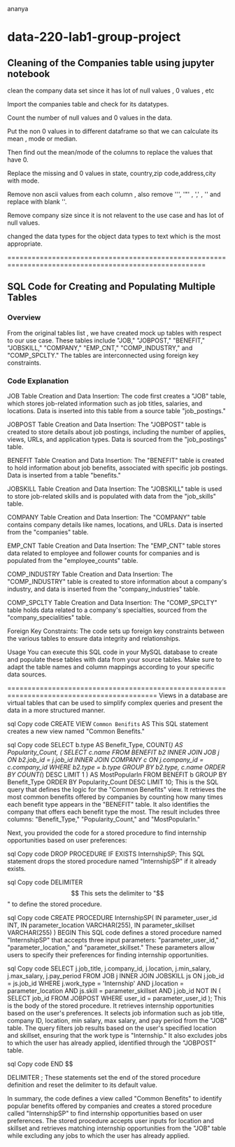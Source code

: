 ananya
# data-220-lab1-group-project 

## Cleaning of the Companies table using jupyter notebook

clean the company data set since it has lot of null values , 0 values , etc

Import the companies table and check for its datatypes.

Count the number of null values and 0 values in the data.

Put the non 0 values in to different dataframe so that we can calculate its mean , mode or median.

Then find out the mean/mode of the columns to replace the values that have 0.

Replace the missing and 0 values in state, country,zip code,address,city with mode.

Remove non ascii values from each column , also remove '\'',  '"'  , ','  , '' and replace with blank ''.

Remove company size since it is not relavent to the use case and has lot of null values.

changed the data types for the object data types to text which is the most appropriate.

=======================================================================================================
## SQL Code for Creating and Populating Multiple Tables
### Overview
From the original tables list , we have created mock up tables with respect to our use case.
These tables include "JOB," "JOBPOST," "BENEFIT," "JOBSKILL," "COMPANY," "EMP_CNT," "COMP_INDUSTRY," and "COMP_SPCLTY." The tables are interconnected using foreign key constraints.

### Code Explanation

JOB Table Creation and Data Insertion: The code first creates a "JOB" table, which stores job-related information such as job titles, salaries, and locations. Data is inserted into this table from a source table  "job_postings."

JOBPOST Table Creation and Data Insertion: The "JOBPOST" table is created to store details about job postings, including the number of applies, views, URLs, and application types. Data is sourced from the "job_postings" table.

BENEFIT Table Creation and Data Insertion: The "BENEFIT" table is created to hold information about job benefits, associated with specific job postings. Data is inserted from a table  "benefits."

JOBSKILL Table Creation and Data Insertion: The "JOBSKILL" table is used to store job-related skills and is populated with data from the "job_skills" table.

COMPANY Table Creation and Data Insertion: The "COMPANY" table contains company details like names, locations, and URLs. Data is inserted from the "companies" table.

EMP_CNT Table Creation and Data Insertion: The "EMP_CNT" table stores data related to employee and follower counts for companies and is populated from the "employee_counts" table.

COMP_INDUSTRY Table Creation and Data Insertion: The "COMP_INDUSTRY" table is created to store information about a company's industry, and data is inserted from the "company_industries" table.

COMP_SPCLTY Table Creation and Data Insertion: The "COMP_SPCLTY" table holds data related to a company's specialties, sourced from the "company_specialities" table.

Foreign Key Constraints: The code sets up foreign key constraints between the various tables to ensure data integrity and relationships.

Usage
You can execute this SQL code in your MySQL database to create and populate these tables with data from your source tables. Make sure to adapt the table names and column mappings according to your specific data sources.

===========================================================================================
Views in a database are virtual tables that can be used to simplify complex queries and present the data in a more structured manner.

sql
Copy code
CREATE VIEW `Common Benifits` AS
This SQL statement creates a new view named "Common Benefits."

sql
Copy code
SELECT 
    b.type AS Benefit_Type, 
    COUNT(*) AS Popularity_Count,
    (
        SELECT c.name 
        FROM BENEFIT b2
        INNER JOIN JOB j ON b2.job_id = j.job_id
        INNER JOIN COMPANY c ON j.company_id = c.company_id
        WHERE b2.type = b.type
        GROUP BY b2.type, c.name
        ORDER BY COUNT(*) DESC
        LIMIT 1
    ) AS MostPopularIn 
FROM BENEFIT b
GROUP BY Benefit_Type
ORDER BY Popularity_Count DESC
LIMIT 10;
This is the SQL query that defines the logic for the "Common Benefits" view. It retrieves the most common benefits offered by companies by counting how many times each benefit type appears in the "BENEFIT" table. It also identifies the company that offers each benefit type the most. The result includes three columns: "Benefit_Type," "Popularity_Count," and "MostPopularIn."

Next, you provided the code for a stored procedure to find internship opportunities based on user preferences:

sql
Copy code
DROP PROCEDURE IF EXISTS InternshipSP;
This SQL statement drops the stored procedure named "InternshipSP" if it already exists.

sql
Copy code
DELIMITER $$
This sets the delimiter to "$$" to define the stored procedure.

sql
Copy code
CREATE PROCEDURE InternshipSP(
    IN parameter_user_id INT,
    IN parameter_location VARCHAR(255),
    IN parameter_skillset VARCHAR(255)
)
BEGIN
This SQL code defines a stored procedure named "InternshipSP" that accepts three input parameters: "parameter_user_id," "parameter_location," and "parameter_skillset." These parameters allow users to specify their preferences for finding internship opportunities.

sql
Copy code
SELECT
    j.job_title,
    j.company_id,
    j.location,
    j.min_salary,
    j.max_salary,
    j.pay_period
FROM
    JOB j
INNER JOIN
    JOBSKILL js ON j.job_id = js.job_id
WHERE
    j.work_type = 'Internship'
    AND j.location = parameter_location
    AND js.skill = parameter_skillset
    AND j.job_id NOT IN (
        SELECT job_id FROM JOBPOST WHERE user_id = parameter_user_id
    );
This is the body of the stored procedure. It retrieves internship opportunities based on the user's preferences. It selects job information such as job title, company ID, location, min salary, max salary, and pay period from the "JOB" table. The query filters job results based on the user's specified location and skillset, ensuring that the work type is "Internship." It also excludes jobs to which the user has already applied, identified through the "JOBPOST" table.

sql
Copy code
END $$

DELIMITER ;
These statements set the end of the stored procedure definition and reset the delimiter to its default value.

In summary, the code defines a view called "Common Benefits" to identify popular benefits offered by companies and creates a stored procedure called "InternshipSP" to find internship opportunities based on user preferences. The stored procedure accepts user inputs for location and skillset and retrieves matching internship opportunities from the "JOB" table while excluding any jobs to which the user has already applied.
